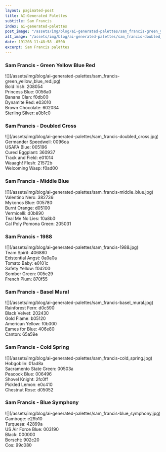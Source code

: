 ```yaml
---
layout: paginated-post
title: AI-Generated Palettes
subtitle: Sam Francis
index: ai-generated-palettes
post_image: "/assets/img/blog/ai-generated-palettes/sam_francis-green_yellow_blue_red.jpg"
alt_image: "/assets/img/blog/ai-generated-palettes/sam_francis-doubled_cross.jpg"
date: 191208 11:48:58 -0500
excerpt: Sam Francis palettes
---
```



### Sam Francis - Green Yellow Blue Red
<div class="palette-image" markdown="span">![](/assets/img/blog/ai-generated-palettes/sam_francis-green_yellow_blue_red.jpg)</div>
<div class="palette-colors">Bold Irish: 208054<br>Princess Blue: 0056a0<br>Banana Clan: f0db00<br>Dynamite Red: e03010<br>Brown Chocolate: 602034<br>Sterling Silver: a0b1c0</div>


### Sam Francis - Doubled Cross
<div class="palette-image" markdown="span">![](/assets/img/blog/ai-generated-palettes/sam_francis-doubled_cross.jpg)</div>
<div class="palette-colors">Germander Speedwell: 0096ca<br>USAFA Blue: 005196<br>Cured Eggplant: 360937<br>Track and Field: e01014<br>Waaagh! Flesh: 21572b<br>Welcoming Wasp: f0ad00</div>


### Sam Francis - Middle Blue
<div class="palette-image" markdown="span">![](/assets/img/blog/ai-generated-palettes/sam_francis-middle_blue.jpg)</div>
<div class="palette-colors">Valentino Nero: 382736<br>Mykonos Blue: 005780<br>Burnt Orange: d05100<br>Vermicelli: d0b890<br>Teal Me No Lies: 10a8b0<br>Cal Poly Pomona Green: 205031</div>


### Sam Francis - 1988
<div class="palette-image" markdown="span">![](/assets/img/blog/ai-generated-palettes/sam_francis-1988.jpg)</div>
<div class="palette-colors">Team Spirit: 406880<br>Existential Angst: 0a0a0a<br>Tomato Baby: e0101c<br>Safety Yellow: f0d200<br>Somber Green: 005e29<br>French Plum: 870f55</div>


### Sam Francis - Basel Mural
<div class="palette-image" markdown="span">![](/assets/img/blog/ai-generated-palettes/sam_francis-basel_mural.jpg)</div>
<div class="palette-colors">Rainforest Fern: d0c590<br>Black Velvet: 202430<br>Gold Flame: b05120<br>American Yellow: f0b000<br>Eames for Blue: 406e80<br>Canton: 65a59e</div>


### Sam Francis - Cold Spring
<div class="palette-image" markdown="span">![](/assets/img/blog/ai-generated-palettes/sam_francis-cold_spring.jpg)</div>
<div class="palette-colors">Hobgoblin: 01ad8a<br>Sacramento State Green: 00503a<br>Peacock Blue: 006496<br>Shovel Knight: 2fc0ff<br>Pickled Lemon: e0c410<br>Chestnut Rose: d05052</div>


### Sam Francis - Blue Symphony
<div class="palette-image" markdown="span">![](/assets/img/blog/ai-generated-palettes/sam_francis-blue_symphony.jpg)</div>
<div class="palette-colors">Gamboge: e29b10<br>Turquesa: 42899a<br>US Air Force Blue: 003190<br>Black: 000000<br>Borscht: 902c20<br>Cos: 99c080</div>

